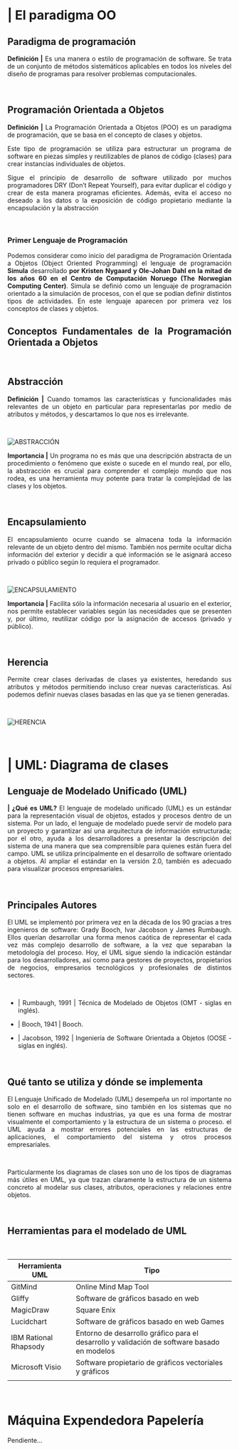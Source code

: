 # | El paradigma OO

## **Paradigma de programación**

<div style="text-align: justify">

**Definición |** Es una manera o estilo de programación de software. Se trata de un conjunto de métodos sistemáticos aplicables en todos los niveles del diseño de programas para resolver problemas computacionales.

<br>

## **Programación Orientada a Objetos**

**Definición |**
La Programación Orientada a Objetos (POO) es un paradigma de programación, que se basa en el concepto de clases y objetos. 

Este tipo de programación se utiliza para estructurar un programa de software en piezas simples y reutilizables de planos de código (clases) para crear instancias individuales de objetos. 

Sigue el principio de desarrollo de software utilizado por muchos programadores DRY (Don’t Repeat Yourself), para evitar duplicar el código y crear de esta manera programas eficientes. Además, evita el acceso no deseado a los datos o la exposición de código propietario mediante la encapsulación y la abstracción

<br>

### **Primer Lenguaje de Programación**

Podemos considerar como inicio del paradigma de Programación Orientada a Objetos (Object Oriented Programming) el lenguaje de programación **Simula** desarrollado **por Kristen Nygaard y Ole-Johan Dahl en la mitad de los años 60 en el Centro de Computación Noruego (The Norwegian Computing Center)**. Simula se definió como un lenguaje de programación orientado a la simulación de procesos, con el que se podían definir distintos tipos de actividades. En este lenguaje aparecen por primera vez los conceptos de clases y objetos. 

## **Conceptos Fundamentales de la Programación Orientada a Objetos**

<br>

## **Abstracción**

**Definición |** Cuando tomamos las características y funcionalidades más relevantes de un objeto en particular para representarlas por medio de atributos y métodos, y descartamos lo que nos es irrelevante. 

<br>

![ABSTRACCIÓN](https://programandoamimanera.com/wp-content/uploads/2019/11/poo_esquema.jpg)

**Importancia |** Un programa no es más que una descripción abstracta de un procedimiento o fenómeno que existe o sucede en el mundo real, por ello, la abstracción es crucial para comprender el complejo mundo que nos rodea, es una herramienta muy potente para tratar la complejidad de las clases y los objetos.

<br>

## **Encapsulamiento**

El encapsulamiento ocurre cuando se almacena toda la información relevante de un objeto dentro del mismo. También nos permite ocultar dicha información del exterior y decidir a qué información se le asignará acceso privado o público según lo requiera el programador.

<br>

![ENCAPSULAMIENTO](https://geeksjavamexico.files.wordpress.com/2020/07/encapsulamiento.png?w=1024)

**Importancia |** Facilita sólo la información necesaria al usuario en el exterior, nos permite establecer variables según las necesidades que se presenten y, por último, reutilizar código por la asignación de accesos (privado y público).

<br>

## **Herencia**
Permite crear clases derivadas de clases ya existentes, heredando sus atributos y métodos permitiendo incluso crear nuevas características. Así podemos definir nuevas clases basadas en las que ya se tienen generadas.

<br>

![HERENCIA](https://geeksjavamexico.files.wordpress.com/2020/07/herencia.png?w=1024)

<br>

# | UML: Diagrama de clases

## **Lenguaje de Modelado Unificado (UML)**

**| ¿Qué es UML?** El lenguaje de modelado unificado (UML) es un estándar para la representación visual de objetos, estados y procesos dentro de un sistema. Por un lado, el lenguaje de modelado puede servir de modelo para un proyecto y garantizar así una arquitectura de información estructurada; por el otro, ayuda a los desarrolladores a presentar la descripción del sistema de una manera que sea comprensible para quienes están fuera del campo. UML se utiliza principalmente en el desarrollo de software orientado a objetos. Al ampliar el estándar en la versión 2.0, también es adecuado para visualizar procesos empresariales.

<br>

## **Principales Autores**

El UML se implementó por primera vez en la década de los 90 gracias a tres ingenieros de software: Grady Booch, Ivar Jacobson y James Rumbaugh. Ellos querían desarrollar una forma menos caótica de representar el cada vez más complejo desarrollo de software, a la vez que separaban la metodología del proceso. Hoy, el UML sigue siendo la indicación estándar para los desarrolladores, así como para gestores de proyectos, propietarios de negocios, empresarios tecnológicos y profesionales de distintos sectores. 

<br>

* | Rumbaugh, 1991 | Técnica de Modelado de Objetos (OMT - siglas en inglés).

* | Booch, 1941 | Booch.

* | Jacobson, 1992 | Ingeniería de Software Orientada a Objetos (OOSE - siglas en inglés).

<br>

## **Qué tanto se utiliza y dónde se implementa**

El Lenguaje Unificado de Modelado (UML) desempeña un rol importante no solo en el desarrollo de software, sino también en los sistemas que no tienen software en muchas industrias, ya que es una forma de mostrar visualmente el comportamiento y la estructura de un sistema o proceso. el UML ayuda a mostrar errores potenciales en las estructuras de aplicaciones, el comportamiento del sistema y otros procesos empresariales.  

<br>

Particularmente los diagramas de clases son uno de los tipos de diagramas más útiles en UML, ya que trazan claramente la estructura de un sistema concreto al modelar sus clases, atributos, operaciones y relaciones entre objetos.

<br>

## **Herramientas para el modelado de UML**

<br>

| Herramienta UML              | Tipo                                     | 
|------------------------------|------------------------------------------|
| GitMind                      | Online Mind Map Tool                     | 
| Gliffy                       | Software de gráficos basado en web       | 
| MagicDraw                    | Square Enix                              | 
| Lucidchart                   | Software de gráficos basado en web Games | 
| IBM Rational Rhapsody        | Entorno de desarrollo gráfico para el desarrollo y validación de software basado en modelos  | 
| Microsoft Visio              | Software propietario de gráficos vectoriales y gráficos | 
|                              |                                 
<br>

# Máquina Expendedora Papelería

Pendiente...


<div/>









